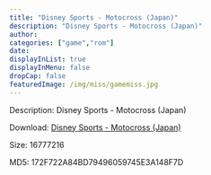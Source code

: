 ```yaml
---
title: "Disney Sports - Motocross (Japan)"
description: "Disney Sports - Motocross (Japan)"
author: 
categories: ["game","rom"]
date: 
displayInList: true
displayInMenu: false
dropCap: false
featuredImage: /img/miss/gamemiss.jpg
---
```


Description: Disney Sports - Motocross (Japan)

Download: <a style="text-decoration:underline;" href="https://mega.nz/#!bXZEGKBL!7spdHhilh40d2MTUTCPje3F10bw1lNV8ccnN1APZ6ik" target = "_blank" rel = "nofollow" > Disney Sports - Motocross (Japan)</a>

Size: 16777216

MD5: 172F722A84BD79496059745E3A148F7D

